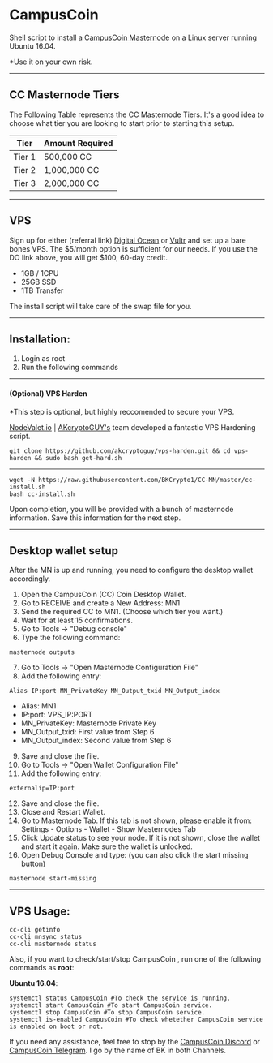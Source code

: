 # CampusCoin
Shell script to install a [CampusCoin Masternode](https://www.campuscoinproject.org/) on a Linux server running Ubuntu 16.04. 

*Use it on your own risk.

***
## CC Masternode Tiers

The Following Table represents the CC Masternode Tiers. It's a good idea to choose what tier you are looking to start prior to starting this setup.

| Tier             | Amount Required |
| --- | --- |
| Tier 1 | 500,000 CC |
| Tier 2 | 1,000,000 CC |
| Tier 3 | 2,000,000 CC |

***
## VPS
Sign up for either (referral link) [Digital Ocean](https://m.do.co/c/93c45618280e) or [Vultr](https://www.vultr.com/?ref=7763785) and set up a bare bones VPS. The $5/month option is sufficient for our needs. If you use the DO link above, you will get $100, 60-day credit.
- 1GB / 1CPU
- 25GB SSD
- 1TB Transfer

The install script will take care of the swap file for you.
***
## Installation:
1. Login as root
2. Run the following commands

***
#### (Optional) VPS Harden
*This step is optional, but highly reccomended to secure your VPS. 

[NodeValet.io](https://nodevalet.io/) | [AKcryptoGUY's](https://github.com/akcryptoguy/vps-harden) team developed a fantastic VPS Hardening script. 
```
git clone https://github.com/akcryptoguy/vps-harden.git && cd vps-harden && sudo bash get-hard.sh
```
***

```
wget -N https://raw.githubusercontent.com/BKCrypto1/CC-MN/master/cc-install.sh
bash cc-install.sh
```
Upon completion, you will be provided with a bunch of masternode information. Save this information for the next step.
***

## Desktop wallet setup

After the MN is up and running, you need to configure the desktop wallet accordingly.
1. Open the CampusCoin (CC) Coin Desktop Wallet.
2. Go to RECEIVE and create a New Address: MN1
3. Send the required CC to MN1. (Choose which tier you want.)
4. Wait for at least 15 confirmations.
5. Go to Tools -> "Debug console"
6. Type the following command: 
```
masternode outputs
```
7. Go to Tools -> "Open Masternode Configuration File"
8. Add the following entry:
```
Alias IP:port MN_PrivateKey MN_Output_txid MN_Output_index
```

* Alias: MN1
* IP:port: VPS_IP:PORT
* MN_PrivateKey: Masternode Private Key
* MN_Output_txid: First value from Step 6
* MN_Output_index:  Second value from Step 6
9. Save and close the file.
10. Go to Tools -> "Open Wallet Configuration File"
11. Add the following entry:
```
externalip=IP:port
```
12. Save and close the file.
13. Close and Restart Wallet.
13. Go to Masternode Tab. If this tab is not shown, please enable it from: Settings - Options - Wallet - Show Masternodes Tab
14. Click Update status to see your node. If it is not shown, close the wallet and start it again. Make sure the wallet is unlocked.
15. Open Debug Console and type: (you can also click the start missing button)
```
masternode start-missing
```

***

## VPS Usage:
```
cc-cli getinfo
cc-cli mnsync status
cc-cli masternode status
```
Also, if you want to check/start/stop CampusCoin , run one of the following commands as **root**:

**Ubuntu 16.04**:
```
systemctl status CampusCoin #To check the service is running.
systemctl start CampusCoin #To start CampusCoin service.
systemctl stop CampusCoin #To stop CampusCoin service.
systemctl is-enabled CampusCoin #To check whetether CampusCoin service is enabled on boot or not.
```

If you need any assistance, feel free to stop by the [CampusCoin Discord](https://discord.gg/m6qUBKy) or [CampusCoin Telegram](https://t.me/CMPCO). 
I go by the name of BK in both Channels.
